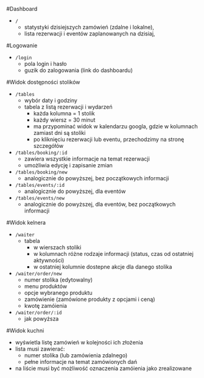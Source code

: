 #Dashboard

- `/`
  - statystyki dzisiejszych zamówień (zdalne i lokalne),
  - lista rezerwacji i eventów zaplanowanych na dzisiaj,

#Logowanie
- `/login`
  - pola login i hasło
  - guzik do zalogowania (link do dashboardu)

#Widok dostępności stolików
- `/tables`
  - wybór daty i godziny
  - tabela z listą rezerwacji i wydarzeń
    - każda kolumna = 1 stolik
    - każdy wiersz = 30 minut
    - ma przypominać widok w kalendarzu googla, gdzie w kolumnach zamiast dni są stoliki
    - po kliknięciu rezerwacji lub eventu, przechodzimy na stronę szczegółów
- `/tables/booking/:id`
  - zawiera wszystkie informacje na temat rezerwacji
  - umożliwia edycję i zapisanie zmian
- `/tables/booking/new`
  - analogicznie do powyższej, bez początkowych informacji
- `/tables/events/:id`
  - analogicznie do powyższej, dla eventów
- `/tables/events/new`
  - analogicznie do powyższej, dla eventów, bez początkowych informacji

#Widok kelnera
- `/waiter`
  - tabela
    - w wierszach stoliki
    - w kolumnach różne rodzaje informacji (status, czas od ostatniej aktywności)
    - w ostatniej kolumnie dostepne akcje dla danego stolika
- `/waiter/order/new`
  - numer stolika (edytowalny)
  - menu produktów
  - opcje wybranego produktu
  - zamówienie (zamówione produkty z opcjami i ceną)
  - kwotę zamóienia
- `/waiter/order/:id`
  - jak powyższa

#Widok kuchni
- wyświetla listę zamówień w kolejności ich złożenia
- lista musi zawierać:
  - numer stolika (lub zamówienia zdalnego)
  - pełne informacje na temat zamówionych dań
- na liście musi być możliwość oznaczenia zamóienia jako zrealizowane
